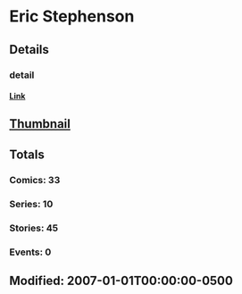 # Eric  Stephenson 
## Details
### detail
#### [Link](http://marvel.com/comics/creators/4333/eric_stephenson?utm_campaign=apiRef&utm_source=225578a89fc76f3d20fbffda5d17a88d)
## [Thumbnail](http://i.annihil.us/u/prod/marvel/i/mg/b/40/image_not_available.jpg)
## Totals
### Comics: 33
### Series: 10
### Stories: 45
### Events: 0
## Modified: 2007-01-01T00:00:00-0500